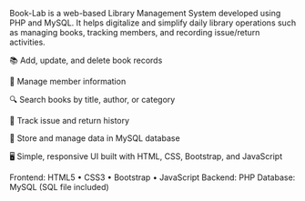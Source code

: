 Book-Lab is a web-based Library Management System developed using PHP and MySQL.
It helps digitalize and simplify daily library operations such as managing books, tracking members, and recording issue/return activities.


📚 Add, update, and delete book records

👥 Manage member information

🔍 Search books by title, author, or category

📅 Track issue and return history

💾 Store and manage data in MySQL database

🖥️ Simple, responsive UI built with HTML, CSS, Bootstrap, and JavaScript


Frontend: HTML5 • CSS3 • Bootstrap • JavaScript
Backend: PHP
Database: MySQL (SQL file included)
